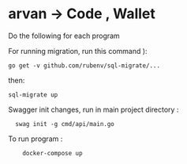 # arvan -> Code , Wallet
Do the following for each program

For running migration, run this command ):
```
go get -v github.com/rubenv/sql-migrate/...
```
then:
```
sql-migrate up
```
 Swagger init changes, run in main project directory : 
```
  swag init -g cmd/api/main.go
```

  To run program : 
```
    docker-compose up
```
